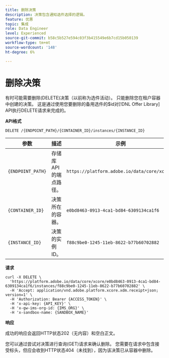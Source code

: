 ```yaml
---
title: 删除决策
description: 决策包含通知选件选择的逻辑。
feature: 优惠
topic: 集成
role: Data Engineer
level: Experienced
source-git-commit: b58c5b527e594c03f3b415549e6b7cd15b050139
workflow-type: tm+mt
source-wordcount: '148'
ht-degree: 6%

---
```


# 删除决策

有时可能需要删除(DELETE)决策（以前称为选件活动）。 只能删除您在租户容器中创建的决策。 这是通过使用您要删除的备用选件的$id对[!DNL Offer Library] API执行DELETE请求来完成的。

**API格式**

```http
DELETE /{ENDPOINT_PATH}/{CONTAINER_ID}/instances/{INSTANCE_ID}
```

| 参数 | 描述 | 示例 |
| --------- | ----------- | ------- |
| `{ENDPOINT_PATH}` | 存储库API的端点路径。 | `https://platform.adobe.io/data/core/xcore/` |
| `{CONTAINER_ID}` | 决策所在的容器。 | `e0bd8463-0913-4ca1-bd84-6309134ca1f6` |
| `{INSTANCE_ID}` | 决策的实例ID。 | `f88c9be0-1245-11eb-8622-b77b60702882` |

**请求**

```shell
curl -X DELETE \
  'https://platform.adobe.io/data/core/xcore/e0bd8463-0913-4ca1-bd84-6309134ca1f6/instances/f88c9be0-1245-11eb-8622-b77b60702882' \
  -H 'Accept: application/vnd.adobe.platform.xcore.xdm.receipt+json; version=1' \
  -H 'Authorization: Bearer {ACCESS_TOKEN}' \
  -H 'x-api-key: {API_KEY}' \
  -H 'x-gw-ims-org-id: {IMS_ORG}' \
  -H 'x-sandbox-name: {SANDBOX_NAME}'
```

**响应**

成功的响应会返回HTTP状态202（无内容）和空白正文。

您可以通过尝试对决策进行查询(GET)请求来确认删除。 您需要在请求中包含接受标头，但应会收到HTTP状态404（未找到），因为该决策已从容器中删除。
